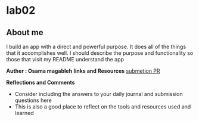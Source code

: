 # lab02
## About me 

I build an app with a direct and powerful purpose. It does all of the things that it accomplishes well. I should describe the purpose and functionality so those that visit my README understand the app

**Auther : Osama magableh**
**links and Resources**
[submetion PR](https://gen.xyz/)

**Reflections and Comments**
* Consider including the answers to your daily journal and submission questions here
* This is also a good place to reflect on the tools and resources used and learned